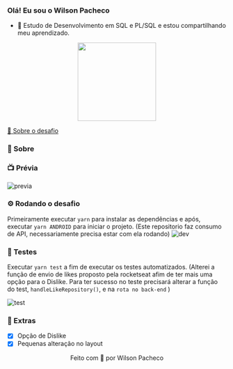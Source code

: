 ### Olá! Eu sou o Wilson Pacheco


- 🔭 Estudo de Desenvolvimento em SQL e PL/SQL e estou compartilhando meu aprendizado.
 
<div align="center">
  <a href="https://github.com/wilsonpacheco">
  <img height="180em" src="https://github-readme-stats.vercel.app/api?username=wilsonpacheco&show_icons=true&theme=cobalt&include_all_commits=true&count_private=true"/>
 
</div>

🚀 [Sobre o desafio](https://github.com/brunodesde1987/desafio-conceitos-react-native)

### 📃 Sobre




### 📺 Prévia
![previa]()

### ⚙️ Rodando o desafio
Primeiramente executar `yarn` para instalar as dependências e após, executar `yarn ANDROID` para iniciar o projeto. (Este repositorio faz consumo de API, necessariamente precisa estar com ela rodando)
![dev](https://i.ibb.co/rmL57LJ/run.jpg)

### 🧪 Testes
Executar `yarn test` a fim de executar os testes automatizados.
(Alterei a função de envio de likes proposto pela rocketseat afim de ter mais uma opção para o Dislike. Para ter sucesso no teste precisará alterar a função do test, `handleLikeRepository()`, e na `rota no back-end` )

![test](https://i.ibb.co/brgdcYG/teste.jpg)

### 🍆 Extras

- [x] Opção de Dislike
- [x] Pequenas alteração no layout

<p align="center">
Feito com 💛 por Wilson Pacheco
</p>
